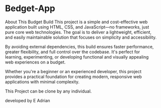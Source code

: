 # Bedget-App
About This Budget Build
This project is a simple and cost-effective web application built using HTML, CSS, and JavaScript—no frameworks, just pure core web technologies. The goal is to deliver a lightweight, efficient, and easily maintainable solution that focuses on simplicity and accessibility.

By avoiding external dependencies, this build ensures faster performance, greater flexibility, and full control over the codebase. It's perfect for learning, experimenting, or developing functional and visually appealing web experiences on a budget.

Whether you're a beginner or an experienced developer, this project provides a practical foundation for creating modern, responsive web applications with minimal complexity.

 This Project can be clone by any individual.

 developed by E Adrian

